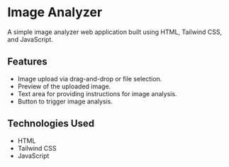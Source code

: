# Image Analyzer

A simple image analyzer web application built using HTML, Tailwind CSS, and JavaScript.

## Features

- Image upload via drag-and-drop or file selection.
- Preview of the uploaded image.
- Text area for providing instructions for image analysis.
- Button to trigger image analysis.

## Technologies Used

- HTML
- Tailwind CSS
- JavaScript